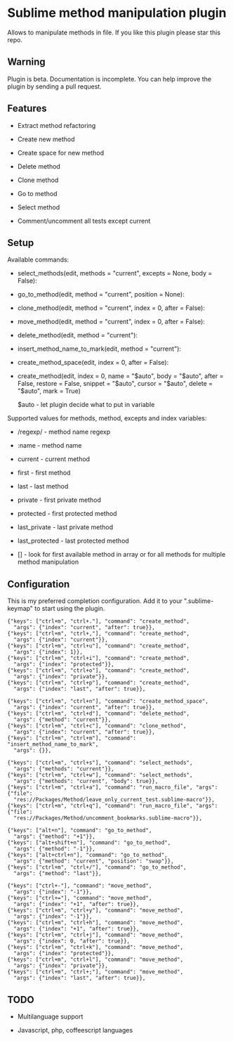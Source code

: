 Sublime method manipulation plugin
==================================

Allows to manipulate methods in file. If you like this plugin please star this
repo.

Warning
-------

Plugin is beta. Documentation is incomplete. You can help improve the plugin by
sending a pull request.

Features
--------

- Extract method refactoring

- Create new method

- Create space for new method

- Delete method

- Clone method

- Go to method

- Select method

- Comment/uncomment all tests except current


Setup
-----

Available commands:


  - select_methods(edit, methods = "current", excepts = None, body = False):

  - go_to_method(edit, method = "current", position = None):

  - clone_method(edit, method = "current", index = 0, after = False):

  - move_method(edit, method = "current", index = 0, after = False):

  - delete_method(edit, method = "current"):

  - insert_method_name_to_mark(edit, method = "current"):

  - create_method_space(edit, index = 0, after = False):

  - create_method(edit, index = 0, name = "$auto", body = "$auto",
      after = False, restore = False, snippet = "$auto",
      cursor = "$auto", delete = "$auto", mark = True)

    $auto - let plugin decide what to put in variable

Supported values for methods, method, excepts and index variables:

  - /regexp/ - method name regexp

  - :name - method name

  - current - current method

  - first - first method

  - last - last method

  - private - first private method

  - protected - first protected method

  - last_private - last private method

  - last_protected - last protected method

  - [] - look for first available method in array or for all methods for
    multiple method manipulation

Configuration
-------------

This is my preferred completion configuration. Add it to your ".sublime-keymap" to start using the plugin.

    {"keys": ["ctrl+m", "ctrl+."], "command": "create_method",
      "args": {"index": "current", "after": true}},
    {"keys": ["ctrl+m", "ctrl+,"], "command": "create_method",
      "args": {"index": "current"}},
    {"keys": ["ctrl+m", "ctrl+u"], "command": "create_method",
      "args": {"index": 1}},
    {"keys": ["ctrl+m", "ctrl+i"], "command": "create_method",
      "args": {"index": "protected"}},
    {"keys": ["ctrl+m", "ctrl+o"], "command": "create_method",
      "args": {"index": "private"}},
    {"keys": ["ctrl+m", "ctrl+p"], "command": "create_method",
      "args": {"index": "last", "after": true}},

    {"keys": ["ctrl+m", "ctrl+n"], "command": "create_method_space",
      "args": {"index": "current", "after": true}},
    {"keys": ["ctrl+m", "ctrl+d"], "command": "delete_method",
      "args": {"method": "current"}},
    {"keys": ["ctrl+m", "ctrl+c"], "command": "clone_method",
      "args": {"index": "current", "after": true}},
    {"keys": ["ctrl+m", "ctrl+m"], "command": "insert_method_name_to_mark",
      "args": {}},

    {"keys": ["ctrl+m", "ctrl+s"], "command": "select_methods",
      "args": {"methods": "current"}},
    {"keys": ["ctrl+m", "ctrl+w"], "command": "select_methods",
      "args": {"methods": "current", "body": true}},
    {"keys": ["ctrl+m", "ctrl+a"], "command": "run_macro_file", "args": {"file":
      "res://Packages/Method/leave_only_current_test.sublime-macro"}},
    {"keys": ["ctrl+m", "ctrl+q"], "command": "run_macro_file", "args": {"file":
      "res://Packages/Method/uncomment_bookmarks.sublime-macro"}},

    {"keys": ["alt+n"], "command": "go_to_method",
      "args": {"method": "+1"}},
    {"keys": ["alt+shift+n"], "command": "go_to_method",
      "args": {"method": "-1"}},
    {"keys": ["alt+ctrl+n"], "command": "go_to_method",
      "args": {"method": "current", "position": "swap"}},
    {"keys": ["ctrl+m", "ctrl+/"], "command": "go_to_method",
      "args": {"method": "last"}},

    {"keys": ["ctrl+-"], "command": "move_method",
      "args": {"index": "-1"}},
    {"keys": ["ctrl+="], "command": "move_method",
      "args": {"index": "+1", "after": true}},
    {"keys": ["ctrl+m", "ctrl+y"], "command": "move_method",
      "args": {"index": "-1"}},
    {"keys": ["ctrl+m", "ctrl+h"], "command": "move_method",
      "args": {"index": "+1", "after": true}},
    {"keys": ["ctrl+m", "ctrl+j"], "command": "move_method",
      "args": {"index": 0, "after": true}},
    {"keys": ["ctrl+m", "ctrl+k"], "command": "move_method",
      "args": {"index": "protected"}},
    {"keys": ["ctrl+m", "ctrl+l"], "command": "move_method",
      "args": {"index": "private"}},
    {"keys": ["ctrl+m", "ctrl+;"], "command": "move_method",
      "args": {"index": "last", "after": true}},

TODO
----

- Multilanguage support

- Javascript, php, coffeescript languages